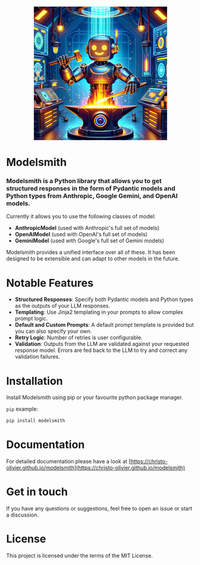 <p align="center">
  <img src="modelsmith.png" style="width: auto; height: auto;"/>
</p>

# Modelsmith
### Modelsmith is a Python library that allows you to get structured responses in the form of Pydantic models and Python types from Anthropic, Google Gemini, and OpenAI models.

Currently it allows you to use the following classes of model:
- __AnthropicModel__ (used with Anthropic's full set of models)
- __OpenAIModel__ (used with OpenAI's full set of models)
- __GeminiModel__ (used with Google's full set of Gemini models)

Modelsmith provides a unified interface over all of these. It has been designed to be extensible and can adapt to other models in the future.

# Notable Features

- __Structured Responses__: Specify both Pydantic models and Python types as the outputs of your LLM responses.
- __Templating__: Use Jinja2 templating in your prompts to allow complex prompt logic.
- __Default and Custom Prompts__: A default prompt template is provided but you can also specify your own.
- __Retry Logic__: Number of retries is user configurable.
- __Validation__: Outputs from the LLM are validated against your requested response model. Errors are fed back to the LLM to try and correct any validation failures.

# Installation

Install Modelsmith using pip or your favourite python package manager.

`pip` example:
```bash
pip install modelsmith
```
# Documentation

For detailed documentation please have a look at [https://christo-olivier.github.io/modelsmith](https://christo-olivier.github.io/modelsmith)

# Get in touch

If you have any questions or suggestions, feel free to open an issue or start a discussion.

# License

This project is licensed under the terms of the MIT License.